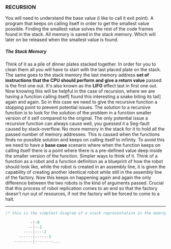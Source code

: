 ### RECURSION
You will need to understand the base value (i like to call it exit point).
A program that keeps on calling itself in order to get the smallest value possible.
Finding the smallest value solves the rest of the code frames found in the stack.
All memory is saved in the stack memory. Which will later on be released when the smallest value is found.

##### The Stack Memory
Think of it as a pile of dinner plates stacked together. In order for you to clean them all you will have to start with the last placed plate on the stack.
The same goes to the stack memory the last memory address **set of instructions that the CPU should perform and give a return value**  passed is the first one out.
It's also known as the **LIFO** effect last in first one out.
Now knowing this will be helpful in the case of recursion, where we are having a function calling itself[ found this interesting a snake biting its tail] again and again.
So in this case we need to give the recursive function a stopping point to prevent potential issues.
The solution to a recursive function is to look for the solution of the problem in a function smaller version of it self compared to the original.
The only potential issue a recursive function can always cause well, you guessed it a Seg-fault caused by stack-overflow.
No more memory in the stack for it to hold all the passed number of memory addresses. This is caused when the functions finds no possible solution and keeps on calling itself to infinity.
To avoid this we need to have a **base case** scenario where when the function keeps on calling itself there is a point where there is a pre-defined value deep inside the smaller version of the function.
Simpler ways to think of it. Think of a function as a robot and a function definition as a blueprint of how the robot should look like, while the robot is created in an assembly line, it is given the capability of creating another identical robot while still in the assembly line of the factory.
Now this keeps on happening again and again the only difference between the two robots is the kind of arguments passed. Crucial that this process of robot replication comes to an end so that the factory doesn't run out of resources, if not the factory will be forced to  come to a halt.
***

```c
/* this is the simplest diagram of a stack representation in the memroy visually */

	       -|-0
	      --|--1
	    ----|----2
	  ------|------3
	--------|--------...
```


